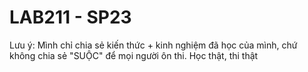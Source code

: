 # LAB211 - SP23
Lưu ý: Mình chỉ chia sẻ kiến thức + kinh nghiệm đã học của mình, chứ không chia sẻ "SUỘC" để mọi người ôn thi. Học thật, thi thật
